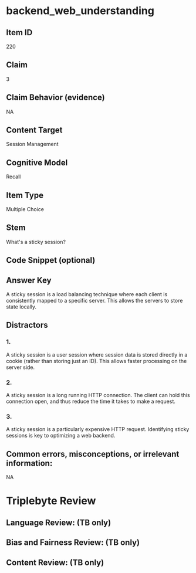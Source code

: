 # backend_web_understanding

## Item ID
220

## Claim
3

## Claim Behavior (evidence)
NA

## Content Target
Session Management

## Cognitive Model
Recall

## Item Type
Multiple Choice

## Stem
What's a sticky session?

## Code Snippet (optional)


## Answer Key
A sticky session is a load balancing technique where each client is consistently mapped to a specific server. This allows the servers to store state locally.

## Distractors

### 1.
A sticky session is a user session where session data is stored directly in a cookie (rather than storing just an ID). This allows faster processing on the server side.

### 2.
A sticky session is a long running HTTP connection. The client can hold this connection open, and thus reduce the time it takes to make a request.

### 3.
A sticky session is a particularly expensive HTTP request. Identifying sticky sessions is key to optimizing a web backend.

## Common errors, misconceptions, or irrelevant information:
NA

# Triplebyte Review


## Language Review: (TB only)


## Bias and Fairness Review: (TB only)


## Content Review: (TB only)

